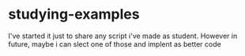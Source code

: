 # studying-examples
I've started it just to share any script i've made as student. However in future, maybe i can slect one of those and implent as better code
